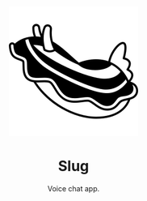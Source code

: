 <p align="center">
	<img src="./public/icons/slug-256.png" alt="Slug logo">
</p>

<h1 align="center">
	Slug
</h1>

<p align="center">
	Voice chat app.
</p>
